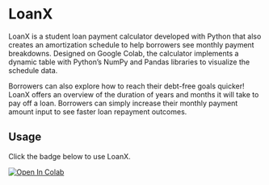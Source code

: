 # LoanX

LoanX is a student loan payment calculator developed with Python that also creates an amortization schedule to help borrowers see monthly payment breakdowns. Designed on Google Colab, the calculator implements a dynamic table with Python’s NumPy and Pandas libraries to visualize the schedule data. 

Borrowers can also explore how to reach their debt-free goals quicker! LoanX offers an overview of the duration of years and months it will take to pay off a loan. Borrowers can simply increase their monthly payment amount input to see faster loan repayment outcomes. 


## Usage 

Click the badge below to use LoanX. 

[![Open In Colab](https://colab.research.google.com/assets/colab-badge.svg)](https://colab.research.google.com/drive/1xflmfMgwZ6wUg5oDzCE4diYif18QZg5r?usp=sharing)
